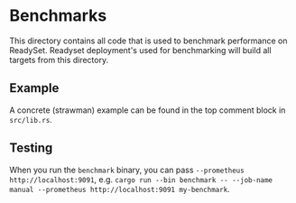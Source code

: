 # Benchmarks

This directory contains all code that is used to benchmark performance on
ReadySet. Readyset deployment's used for benchmarking will build all targets
from this directory.

## Example

A concrete (strawman) example can be found in the top comment block in `src/lib.rs`.

## Testing

When you run the `benchmark` binary, you can pass `--prometheus http://localhost:9091`, e.g.
`cargo run --bin benchmark -- --job-name manual --prometheus
http://localhost:9091 my-benchmark`.
